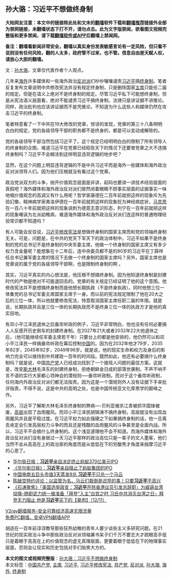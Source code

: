  <h2>孙大骆：习近平不想做终身制</h2> <p class="notice"><b>大陆网友注意：本文中的链接除此处和文末的<a href="https://github.com/bannedbook/fanqiang" >翻墙</a>软件下载和<a href="https://github.com/killgcd/justmysocks/blob/master/README.md">翻墙推荐</a>链接外全部为禁网链接，未翻墙状态下打不开，请勿点击。此为文字版禁闻，欲看图文视频完整版和更多禁闻，请下载<a href="https://github.com/bannedbook/fanqiang">翻墙软件或APP</a>后翻墙上禁闻网。</p><p>备注：翻墙看新闻非常安全，翻墙以真实身份发表敏感言论有一定风险，但只看不说则没有任何风险，翻的人太多，政府管不过来，也不管。信息自由是天赋人权，请放心大胆的翻墙。</b></p>  <div class="entry"> <p>文：<a href="https://www.bannedbook.org/bnews/tag/%e5%ad%99%e5%a4%a7%e9%aa%86/" class="st_tag internal_tag" rel="tag" title="标签 孙大骆 下的日志">孙大骆</a>，文章仅代表作者个人观点。<a href="https://www.bannedbook.org/bnews/wp-content/uploads/2020/05/IMG_20200331_165150.jpg"></a></p> <p>几年来<a href="https://www.bannedbook.org/bnews/tag/%E6%B5%B7%E5%A4%96/" class="st_tag internal_tag" rel="tag" title="标签 海外 下的日志">海外</a>许多媒体和一些海外政治<a href="https://www.bannedbook.org/bnews/tag/%E5%8F%8D%E5%AF%B9%E6%B4%BE/" class="st_tag internal_tag" rel="tag" title="标签 反对派 下的日志">反对派</a>们吵吵嚷嚷谴责<a href="https://www.bannedbook.org/bnews/tag/%e4%b9%a0%e8%bf%91%e5%b9%b3/" class="st_tag internal_tag" rel="tag" title="标签 习近平 下的日志">习近平</a>搞<a href="https://www.bannedbook.org/bnews/tag/%E7%BB%88%E8%BA%AB%E5%88%B6/" class="st_tag internal_tag" rel="tag" title="标签 终身制 下的日志">终身制</a>。笔者反复发布文章说明中共修改宪法并没有规定终身制，只是删除国家<a href="https://www.bannedbook.org/bnews/tag/%E4%B8%BB%E5%B8%AD/" class="st_tag internal_tag" rel="tag" title="标签 主席 下的日志">主席</a>只能任二届的规定。但是在语义上绝对不是终身制的规定。尽管习近平私下可能想终身制，但是从宪法语义层面看，绝对不能谴责习近平搞终身制。法律只是讲证据不讲推论。同样，政治批判也应该讲证据而不是凭推论。不知道为什么这些人和媒体仍然在攻击习近平的终身制。</p>  <p>笔者特意看了一下中共在19大修改的党章，惊讶的发现，党章的第三十八条明明白白的规定，党的各级领导干部的职务都不是终身的，都是可以变动或解除的。</p> <p>党的各级领导干部当然包括习近平了。这个规定已经明明白白的限制了所有领导人的终身制的企图，难道习近平在党章已经昭告天下的情况下还要冒党章之大不违搞终身制吗？习近平不会糊涂到这样明显违背逻辑的地步吧？</p>  <p>显然，在这个问题上明显违背逻辑的不是中共习近平而是海外一些媒体和海外政治反对派领导人们。因为他们压根就没有看过这个党章。</p> <p>政治党派双方的斗争，抛开价值观念层面是非讲，起码也要讲一讲技术经验层面的真假吧？海外媒体和海外政治反对派们居然闭着眼睛不顾事实层面的证据事实一味地唱价值观念的高调又有什么用呢？哲学家康德在二百年前就把这样的现象斥为先验幻像，精神病学家弗洛伊德在一百年前就把这样的现象贬为神经病症状，<span class='wp_keywordlink'><a href="https://www.bannedbook.org/forum2/topic105.html" title="《马克思的成魔之路》" target="_blank">马克思</a></span>在一百八十年前就把这样的现象讽刺为德意志意识形态，列宁在一百年前就把这样的现象嘲讽为左派幼稚病，难道海外媒体和海外政治反对派们连这样的普通物理经验常识都不知道吗？</p>  <p>有人可能会反驳说，<a href="https://www.bannedbook.org/bnews/tag/%e4%b9%a0%e8%bf%91%e5%b9%b3%e4%bf%ae%e6%94%b9%e5%ae%aa%e6%b3%95/" class="st_tag internal_tag" rel="tag" title="标签 习近平修改宪法 下的日志">习近平修改宪法</a>是想做终身制的国家主席而和党的领袖终身制无关。可是，问题是，在中共的党天下军天下的政治体制中，习近平如果不是终身制的党的总书记不是终身制的中央军委主席，他做一个终身制的国家主席又有多少权力含金量呢？能想象在十二年后，连中央委员都不是的80岁的习近平在丁薛祥任总书记兼军委主席的情况下去做一个终身制的国家主席吗？另外，国家主席也是党章说的属于党的各级领导干部啊，也是限制终身制的啊 。</p> <p>其实，习近平真实的内心想法是，他压根不想搞终身制。因为他知道终身制是封建时代的产物是绝对不可能退回去的。党章的有关规定已经证明了他的这个意图。他修改宪法并不是想搞终身制而是他想长期执政（不是终身执政）。同时他想三位一体集党的总书记军委主席国家主席于一身。而以前的宪法规定限制了他在20大之后的三位一体，所以他就要修改宪法，特意取消国家主席任职二届的年限。就是说，长期执政并且是三位一体的长期执政而不是终身三位一体的执政方才是他的真实目地。</p>  <p>有邓小平江泽民退休之后垂帘听政的例子，习近平非常明白，他也没有任何必要搞人人反感开历史倒车的封建终身制。在2027年21大或者2032年22大他退休之后，（他可能继续任军委主席若干年）只要台上的都是他安排的，他仍然可以和邓小平江泽民一样搞垂帘听政在幕后控制<span class='wp_keywordlink_affiliate'><a href="https://www.bannedbook.org/" title="中国" target="_blank">中国</a></span>的。因为在2032年他才79岁，2035年82岁，2045年92岁，2049年96岁。就是说，他的现实生命和权力及身后的影响力完全可以维持到中共建政一百年的时间段。既然如此，他还有必要搞什么终身制吗？就是说，中国<a href="https://www.bannedbook.org/bnews/tag/%e5%85%b1%e4%ba%a7%e5%85%9a/" class="st_tag internal_tag" rel="tag" title="标签 共产党 下的日志">共产党</a>人已经成功找到了一个接班人问题的最佳方案。这就是，改变<span class='wp_keywordlink'><a href="https://www.bannedbook.org/forum2/topic1256.html" title="斯大林（上、中、下册）" target="_blank">斯大林</a></span>毛泽东的封建终身制，拒绝朝鲜金日成的部落世袭制，不声不响不言不语的实行大家都心领神会的潜规则&#8212;&#8211;垂帘听政制。而对于这个垂帘听政制，任何海内外政治反对派们都无法指责。因为这是一个潜规则外人没有证据下手来批评指责。不得不说，这是中共的高明之处，也是中国传统亚文化厚黑学的巅峰之作。</p> <p>另外，习近平了解斯大林毛泽东终身制的弊病&#8212;-贝利亚被杀江青被抓华国锋被废，<span class='wp_keywordlink_affiliate'><a href="https://www.bannedbook.org/bnews/ccpdope/" title="中共高层内幕" target="_blank">高层</a></span>出现了血雨腥风。而邓小平江泽民胡锦涛不搞终身制，高层就没有出现血雨腥风并且是平稳过度。在习近平权力如此强硬之下如果搞终身制的话，他一旦离去肯定会引发高层权力斗争的而且还是残酷的血雨腥风的斗争甚至是全面内战。所以，习近平不会搞什么终身制的。这个浅显道理他不会不知道。而海外媒体和海外政治反对派们没有身居过一天习近平那样的政治高位只是一辈子的文人墨客，他们当然不会从高高在上的政治家的角度而是从低低在下的穷酸秀才角度来揣摩习近平的心思了。</p> <ul class='op-related-articles' title='相关阅读'> <li><a href='https://www.bannedbook.org/bnews/cnnews/20201113/1430315.html' target='_blank'>华尔街日报：<b>习近平</b>亲自决定终止蚂蚁370亿美元IPO</a></li> <li><a href='https://www.bannedbook.org/bnews/headline/20201113/1430277.html' target='_blank'>《华尔街日报》：<b>习近平</b>亲自阻止了蚂蚁集团的IPO</a></li> <li><a href='https://www.bannedbook.org/bnews/taiwannews/20201113/1430181.html' target='_blank'>中国电商五巨头市值3天蒸发8兆 <b>习近平</b>不只杀一个马云</a></li> <li><a href='https://www.bannedbook.org/bnews/cbnews/20201113/1430172.html' target='_blank'>陈破空特约评论：以监管为名，马云们栽倒是迟早的事！只要<b>习近平</b>不高兴</a></li> <li><a href='https://www.bannedbook.org/bnews/bannedvideo/20201113/1430149.html' target='_blank'>《石涛聚焦》「美国选举政变：<b>习近平</b>开除香港议员引发总辞职」为威逼台湾投降-随即武力统一做准备「拜登“入主”白宫之时 习氏中共消灭台湾之日」拜登无力阻止 他是<b>习近平</b>买下的【臭肉】（12/11）</a></li> </ul> <p class="texttj"> <a href="https://www.bannedbook.org/forum23/topic22702.html" target="_blank">V2ray翻墙服务-安全可靠经济高速无限流量</a><br/> <a href="https://github.com/bannedbook/fanqiang/wiki/%E7%A6%81%E9%97%BB%E7%BD%91%E5%AE%89%E5%8D%93%E7%BF%BB%E5%A2%99%E6%96%B0%E9%97%BBAPP" target="_blank">免费PC翻墙、安卓VPN翻墙APP</a></p><p>胡适在一百年前谆谆教导那些狂热幼稚的青年人要少谈些主义多研究问题。在21世纪的现实政治斗争中那些政治反对派领袖兼书呆子们千万不要志大才疏眼高手低只是着眼于高高在上的价值观念的虚无真理层面，更要着眼于低低在下的物理事实层面，否则会让现实和历史包括对手们贻笑大方的。</p><a name='sharetosocial'></a>       <div><b>本文的图文或视频完整版</b>：<a href='https://www.bannedbook.org/bnews/comments/20201113/1430355.html'>孙大骆：习近平不想做终身制</a></div>  </div><!--END ENTRY--> <div class="postfooter"> <div>本文标签：<a href="https://www.bannedbook.org/bnews/tag/%e4%b8%ad%e5%9b%bd%e5%85%b1%e4%ba%a7%e5%85%9a/" rel="tag">中国共产党</a>, <a href="https://www.bannedbook.org/bnews/tag/%E4%B8%BB%E5%B8%AD/" rel="tag">主席</a>, <a href="https://www.bannedbook.org/bnews/tag/%e4%b9%a0%e8%bf%91%e5%b9%b3/" rel="tag">习近平</a>, <a href="https://www.bannedbook.org/bnews/tag/%e4%b9%a0%e8%bf%91%e5%b9%b3%e4%bf%ae%e6%94%b9%e5%ae%aa%e6%b3%95/" rel="tag">习近平修改宪法</a>, <a href="https://www.bannedbook.org/bnews/tag/%e5%85%b1%e4%ba%a7%e5%85%9a/" rel="tag">共产党</a>, <a href="https://www.bannedbook.org/bnews/tag/%E5%8F%8D%E5%AF%B9%E6%B4%BE/" rel="tag">反对派</a>, <a href="https://www.bannedbook.org/bnews/tag/%e5%ad%99%e5%a4%a7%e9%aa%86/" rel="tag">孙大骆</a>, <a href="https://www.bannedbook.org/bnews/tag/%E6%B5%B7%E5%A4%96/" rel="tag">海外</a>, <a href="https://www.bannedbook.org/bnews/tag/%E7%BB%88%E8%BA%AB%E5%88%B6/" rel="tag">终身制</a></div>  </div><!--END POSTFOOTER--> 